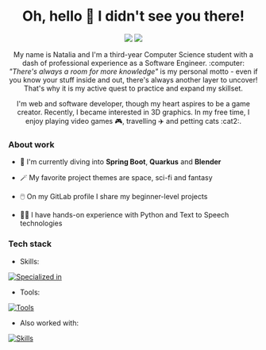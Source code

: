 <h1 align="center">Oh, hello 👋 I didn't see you there!</h1>

<div align="center">
  <a href="https://www.linkedin.com/in/natalia-niewiadowska/"><img src="https://img.shields.io/badge/LinkedIn-0077B5?style=for-the-badge&logo=linkedin&logoColor=white"></a>
  <a href="https://gitlab.com/n-niewiadowska/"><img src="https://img.shields.io/badge/GitLab-E24329?style=for-the-badge&logo=gitlab&logoColor=white"></a>
</div>

<p align="center">My name is Natalia and I'm a third-year Computer Science student with a dash of professional experience as a Software Engineer. :computer: <i>"There's always a room for more knowledge"</i> is my personal motto - even if you know your stuff inside and out, there's always another layer to uncover! That's why it is my active quest to practice and expand my skillset.</p>

<p align="center">I'm web and software developer, though my heart aspires to be a game creator. Recently, I became interested in 3D graphics. In my free time, I enjoy playing video games 🎮, travelling ✈️ and petting cats :cat2:.</p>

### About work

- :rocket: I'm currently diving into **Spring Boot**, **Quarkus** and **Blender**

- 🪄 My favorite project themes are space, sci-fi and fantasy

- 🖱️ On my GitLab profile I share my beginner-level projects

- 👩‍💼 I have hands-on experience with Python and Text to Speech technologies

### Tech stack

- Skills:

[![Specialized in](https://skillicons.dev/icons?i=py,java,bash,js,ts,react,html,css,nodejs&perline=10)](https://skillicons.dev)

- Tools:

[![Tools](https://skillicons.dev/icons?i=aws,docker,git,mongodb,mysql,figma,sass)](https://skillicons.dev)

- Also worked with:

[![Skills](https://skillicons.dev/icons?i=scala,go,tensorflow&perline=10)](https://skillicons.dev)
